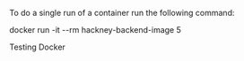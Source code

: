 To do a single run of a container run the following command:

docker run -it --rm hackney-backend-image 5

Testing Docker